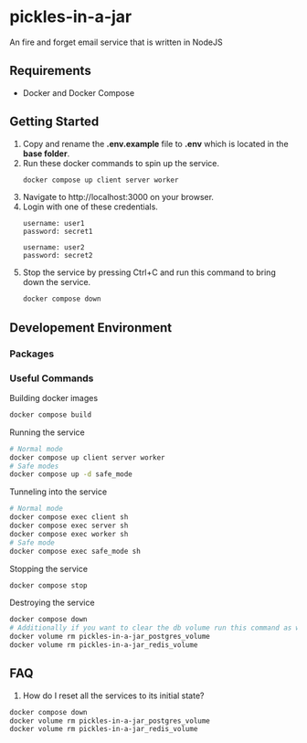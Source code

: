 # pickles-in-a-jar

An fire and forget email service that is written in NodeJS

## Requirements

- Docker and Docker Compose

## Getting Started

1. Copy and rename the **.env.example** file to **.env** which is located in the **base folder**.
2. Run these docker commands to spin up the service.
   ```bash
   docker compose up client server worker
   ```
3. Navigate to http://localhost:3000 on your browser.
4. Login with one of these credentials.
   ```
   username: user1
   password: secret1

   username: user2
   password: secret2
   ```
5. Stop the service by pressing Ctrl+C and run this command to bring down the service.
   ```bash
   docker compose down
   ```

## Developement Environment

### Packages

### Useful Commands

Building docker images
```bash
docker compose build
```

Running the service
```bash
# Normal mode
docker compose up client server worker
# Safe modes
docker compose up -d safe_mode
```

Tunneling into the service
```bash
# Normal mode
docker compose exec client sh
docker compose exec server sh
docker compose exec worker sh
# Safe mode
docker compose exec safe_mode sh
```

Stopping the service
```bash
docker compose stop
```

Destroying the service
```bash
docker compose down
# Additionally if you want to clear the db volume run this command as well
docker volume rm pickles-in-a-jar_postgres_volume
docker volume rm pickles-in-a-jar_redis_volume
```

## FAQ

1. How do I reset all the services to its initial state?
```bash
docker compose down
docker volume rm pickles-in-a-jar_postgres_volume
docker volume rm pickles-in-a-jar_redis_volume
```